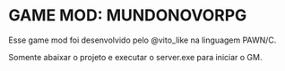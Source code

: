 # GAME MOD: MUNDONOVORPG

Esse game mod foi desenvolvido pelo @vito_like na linguagem PAWN/C.

Somente abaixar o projeto e executar o server.exe para iniciar o GM.


